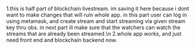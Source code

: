 1.this is half part of blockchain livestream. im saving it here because i dont want to make changes that will ruin whole app. in this part user can log in using metamask, and create stream and start streaming via given stream key thru obs. in next part ill make sure that the watchers can watch the streams that are already been streamed.\n
2.whole app works, and just need front end and blockchain backend now.

